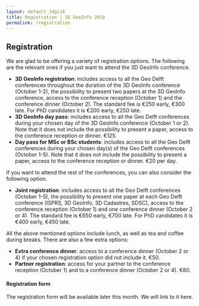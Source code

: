 ```yaml
---
layout: default_3dgi18
title: Registration | 3D GeoInfo 2018
permalink: /registration
---
```


## Registration

We are glad to be offering a variety of registration options. The following are the relevant ones if you just want to attend the 3D GeoInfo conference.

<ul>
	<li><strong>3D GeoInfo registration</strong>: includes access to all the Geo Delft conferences throughout the duration of the 3D GeoInfo conference (October 1-2), the possibility to present two papers at the 3D GeoInfo conference, access to the conference reception (October 1) and the conference dinner (October 2). The standard fee is €250 early, €300 late. For PhD candidates it is €200 early, €250 late.</li>
	<li><strong>3D GeoInfo day pass</strong>: includes access to all the Geo Delft conferences during your chosen day of the 3D GeoInfo conference (October 1 or 2). Note that it does not include the possibility to present a paper, access to the conference reception or dinner. €125.</li>
	<li><strong>Day pass for MSc or BSc students</strong>: includes access to all the Geo Delft conferences during your chosen day(s) of the Geo Delft conferences (October 1-5). Note that it does not include the possibility to present a paper, access to the conference reception or dinner. €20 per day.</li>
</ul>

If you want to attend the rest of the conferences, you can also consider the following option.

<ul>
	<li><strong>Joint registration</strong>: includes access to all the Geo Delft conferences (October 1-5), the possibility to present one paper at each Geo Delft conference (ISPRS, 3D GeoInfo, 3D Cadastres, SDSC), access to the conference reception (October 1) and one conference dinner (October 2 or 4). The standard fee is €650 early, €700 late. For PhD candidates it is €400 early, €450 late.</li>
</ul>

All the above mentioned options include lunch, as well as tea and coffee during breaks. There are also a few extra options:

<ul>
	<li><strong>Extra conference dinner</strong>: access to a conference dinner (October 2 or 4) if your chosen registration option did not include it. €50.</li>
	<li><strong>Partner registration</strong>: access for your partner to the conference reception (October 1) and to a conference dinner (October 2 or 4). €80.</li>
</ul>

#### Registration form

The registration form will be available later this month. We will link to it here.